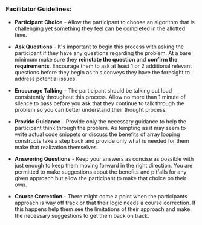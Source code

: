 ### Facilitator Guidelines:

* **Participant Choice** - Allow the participant to choose an algorithm that is challenging yet something they feel can be completed in the allotted time. 

* **Ask Questions** - It's important to begin this process with asking the participant if they have any questions regarding the problem. At a bare minimum make sure they **reinstate the question** and **confirm the requirements**.  Encourage them to ask at least 1 or 2 additional relevant questions before they begin as this conveys they have the foresight to address potential issues.

* **Encourage Talking** - The participant should be talking out loud consistently throughout this process.  Allow no more than 1 minute of silence to pass before you ask that they continue to talk through the problem so you can better understand their thought process. 

* **Provide Guidance** - Provide only the necessary guidance to help the participant think through the problem.  As tempting as it may seem to write actual code snippets or discuss the benefits of array looping constructs take a step back and provide only what is needed for them make that realization themselves. 

* **Answering Questions** - Keep your answers as concise as possible with just enough to keep them moving forward in the right direction.  You are permitted to make suggestions about the benefits and pitfalls for any given approach but allow the participant to make that choice on their own.

* **Course Correction** - There might come a point when the participants approach is way off track or that their logic needs a course correction.  If this happens help them see the limitations of their approach and make the necessary suggestions to get them back on track.

 



